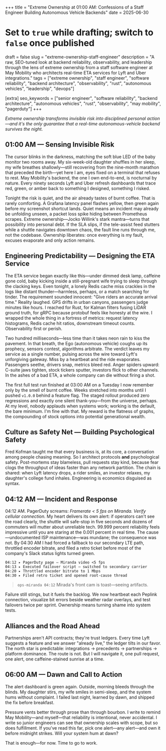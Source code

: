 +++
title = "Extreme Ownership at 01:00 AM: Confessions of a Staff Engineer Building Autonomous Vehicle Backends"
date = 2025-06-30
# Set to `true` while drafting; switch to `false` once published
draft = false
slug = "extreme-ownership-staff-engineer"
description = "A raw, SEO-tuned look at backend reliability, observability, and leadership through the lens of extreme ownership from a staff software engineer at May Mobility who architects real-time ETA services for Lyft and Uber integrations."
tags = ["extreme ownership", "staff engineer", "software reliability", "backend architecture", "observability", "rust", "autonomous vehicles", "leadership", "devops"]

[extra]
seo_keywords = ["senior engineer", "software reliability", "backend architecture", "autonomous vehicles", "rust", "observability", "may mobility", "pagerduty"]
+++

*Extreme ownership transforms invisible risk into disciplined personal action—and it's the only guarantee that a real-time autonomous-vehicle backend survives the night.*

## 01:00 AM — Sensing Invisible Risk

The cursor blinks in the darkness, matching the soft blue LED of the baby monitor two rooms away. My six-week-old daughter shuffles in her sleep, my wife breathes shallowly—still recovering from the nine-month marathon that preceded the birth—yet here I am, eyes fixed on a terminal that refuses to rest. May Mobility's backend, the one I own end-to-end, is nocturnal by nature. Every ninety seconds Lyft and Uber refresh dashboards that trace red, green, or amber back to something I designed, something I risked.

Tonight the risk is quiet, and the air already tastes of burnt coffee. That is rarely comforting. A Grafana latency panel flashes yellow, then green again before my screenshot shortcut lands. Quiet means an incident may already be unfolding unseen, a packet loss spike hiding between Prometheus scrapes. Extreme ownership—Jocko Willink's stark mantra—turns that possibility into personal debt. If the SLA slips, if the tele-assist feed stutters while a shuttle navigates downtown chaos, the fault line runs through me, not the codebase. Ownership liberates: once everything is my fault, excuses evaporate and only action remains.

## Engineering Predictability — Designing the ETA Service

The ETA service began exactly like this—under dimmed desk lamp, caffeine gone cold, baby kicking inside a still-pregnant wife trying to sleep through the clacking keys. Even tonight, a lonely Redis cache miss crackles in the logs like distant thunder—harmless, perhaps, or a match searching for tinder. The requirement sounded innocent: "Give riders an accurate arrival time." Reality laughed. GPS drifts in urban canyons, passengers judge minutes like hours. I reached for Rust, for Kalman filters fusing LiDAR ground truth, for gRPC because protobuf feels like honesty at the wire. I wrapped the whole thing in a fortress of metrics: request latency histograms, Redis cache hit ratios, downstream timeout counts. Observability first or perish.

Two hundred milliseconds—less time than it takes neon rain to kiss the pavement. In that breath, the Ego (autonomous vehicle) coughs up its prophecy, sensors contest, algorithms arbitrate. The verdict leaves my service as a single number, pulsing across the wire toward Lyft's unforgiving gateway. Miss by a heartbeat and the ride evaporates. Passengers seethe, drivers snap, metrics bleed red. Anger spiders upward: C-suite jaws tighten, stock tickers sputter, investors flick to other channels. In the ashes of a bad ETA, a whole company can die without firing a shot.

The first full test run finished at 03:00 AM on a Tuesday I now remember only by the smell of burnt coffee. Weeks stretched into months until I pushed `v1.0.0` behind a feature flag. The staged rollout produced zero regressions and exactly one silent thank-you—from the universe, perhaps. At my level, nobody applauds when systems work; working is the default, the bare minimum. I'm fine with that. My reward is the flatness of graphs, the compounding of stock options into potential generational wealth.

## Culture as Safety Net — Building Psychological Safety

Fred Kofman taught me that every business is, at its core, a conversation among people chasing meaning. So I architect protocols **and** psychological safety. Post-mortems stay blameless, pull requests stay kind, because fear clogs the throughput of ideas faster than any network partition. The chain is shared: when Lyft latency drops, a rider smiles, an investor relaxes, my daughter's college fund inhales. Engineering is economics disguised as syntax.

## 04:12 AM — Incident and Response

04:12 AM. PagerDuty screams: *Framerate < 5 fps on Miranda. Verify cellular connection.* My heart delivers its own alert: if operators can't see the road clearly, the shuttle will safe-stop in five seconds and dozens of commuters will mutter about unreliable tech. 99.999 percent reliability feels impressive until you are staring at the 0.001 percent in real time. The cause—undocumented ISP maintenance—was mundane; the consequence was not. By 04:30 AM I had forced a fallback to our secondary LTE path, throttled encoder bitrate, and filed a retro ticket before most of the company's Slack status lights turned green.

```text
04:12 ▸ PagerDuty page — Miranda video <5 fps
04:13 ▸ Executed failover script — switched to secondary carrier
04:20 ▸ Throttled encoder bitrate to 1 Mbps
04:30 ▸ Filed retro ticket and opened root-cause thread
```

> `ops-miranda 04:12`  Mirada's front cam is toast—seeing artifacts.

Failure still stings, but it fuels the backlog. We now heartbeat each Peplink connection, visualize bit errors beside weather radar overlays, and test failovers twice per sprint. Ownership means turning shame into system tests.

## Alliances and the Road Ahead

Partnerships aren't API contracts; they're trust ledgers. Every time Lyft suggests a feature and we answer "already live," the ledger tilts in our favor. The north star is predictable: integrations → precedents → partnerships → platform dominance. The route is not. But I will navigate it, one pull request, one alert, one caffeine-stained sunrise at a time.

## 06:00 AM — Dawn and Call to Action

The alert dashboard is green again. Outside, morning bleeds through the blinds. My daughter stirs, my wife smiles in semi-sleep, and the system hums without complaint. I failed last night, learned by dawn, and shipped the fix before breakfast.

Pressure vents better through prose than through bourbon. I write to remind May Mobility—and myself—that reliability is intentional, never accidental. I write so junior engineers can see that ownership scales with scope, but so does fulfillment. If you've read this far, pick one alert—any alert—and own it before midnight strikes. Will your system hum at dawn?

That is enough—for now. Time to go to work.